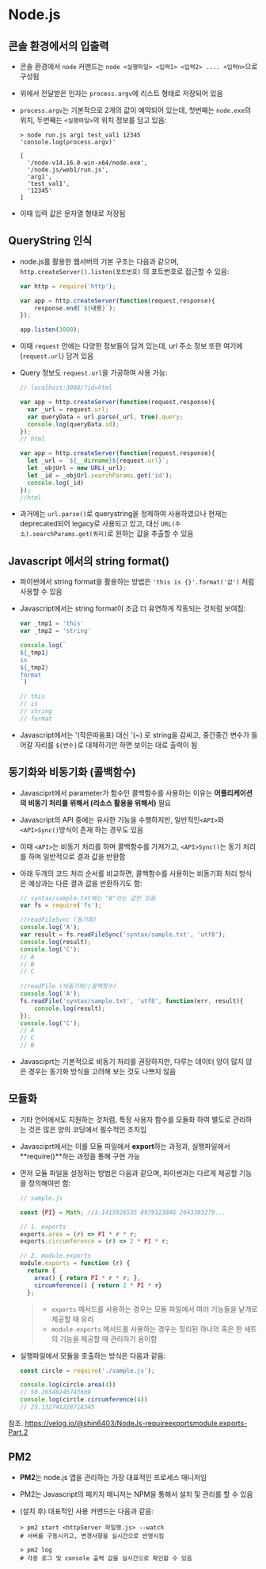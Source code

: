 # Node.js

## 콘솔 환경에서의 입출력

- 콘솔 환경에서 `node` 커맨드는 `node <실행파일> <입력1> <입력2> .... <입력n>`으로 구성됨
- 위에서 전달받은 인자는 `process.argv`에 리스트 형태로 저장되어 있음
- `process.argv`는 기본적으로 2개의 값이 예약되어 있는데, 첫번째는 `node.exe`의 위치, 두번째는 `<실행파일>`의 위치 정보를 담고 있음:
  ```shell
  > node run.js arg1 test_val1 12345
  'console.log(process.argv)'
  
  [
    '/node-v14.16.0-win-x64/node.exe',
    '/node.js/web1/run.js',
    'arg1',
    'test_val1',
    '12345'
  ]
  ```

- 이때 입력 값은 문자열 형태로 저장됨

## QueryString 인식

- node.js를 활용한 웹서버의 기본 구조는 다음과 같으며, `http.createServer().listen(포트번호)` 의 포트번호로 접근할 수 있음:

  ```javascript
  var http = require('http');
  
  var app = http.createServer(function(request,response){
      response.end(`${내용}`);
  });
  
  app.listen(3000);
  ```

- 이때 `request` 안에는 다양한 정보들이 담겨 있는데, url 주소 정보 또한 여기에(`request.url`) 담겨 있음

- Query 정보도 `request.url`을 가공하여 사용 가능:

  ```javascript
  // localhost:3000/?id=html
  
  var app = http.createServer(function(request,response){
    var _url = request.url;
    var queryData = url.parse(_url, true).query;
    console.log(queryData.id);
  });
  // html
  
  var app = http.createServer(function(request,response){
    let _url = `${__dirname}${request.url}`;
    let _objUrl = new URL(_url);
    let _id = _objUrl.searchParams.get('id');
    console.log(_id)
  });
  //html
  ```

- 과거에는 `url.parse()`로 querystring을 정제하여 사용하였으나 현재는 deprecated되어 legacy로 사용되고 있고, 대신 `URL(주소).searchParams.get(쿼리)`로 원하는 값을 추출할 수 있음

## Javascript 에서의 string format()

- 파이썬에서 string format을 활용하는 방법은 `'this is {}'.format('값')` 처럼 사용할 수 있음

- Javascript에서는 string format이 조금 더 유연하게 작동되는 것처럼 보여짐:

  ```javascript
  var _tmp1 = 'this'
  var _tmp2 = 'string'
  
  console.log(`
  ${_tmp1}
  is
  ${_tmp2}
  format
  `)
  
  // this
  // is
  // string
  // format
  ```

- Javascript에서는 '(작은따옴표) 대신 '(~) 로 string을 감싸고, 중간중간 변수가 들어갈 자리를 `${변수}`로 대체하기만 하면 보이는 대로 출력이 됨

## 동기화와 비동기화 (콜백함수)

- Javasciprt에서 parameter가 함수인 콜백함수를 사용하는 이유는 **어플리케이션의 비동기 처리를 위해서 (리소스 활용을 위해서)** 필요

- Javascript의 API 중에는 유사한 기능을 수행하지만, 일반적인`<API>`와 `<API>Sync()`방식이 존재 하는 경우도 있음

- 이때 `<API>`는 비동기 처리를 하며 콜백함수를 가져가고, `<API>Sync()`는 동기 처리를 하며 일반적으로 결과 값을 반환함

- 아래 두개의 코드 처리 순서를 비교하면, 콜백함수를 사용하는 비동기화 처리 방식은 예상과는 다른 결과  값을 반환하기도 함:

  ```javascript
  // syntax/sample.txt에는 "B"라는 값만 있음
  var fs = require('fs');
  
  //readFileSync (동기화)
  console.log('A');
  var result = fs.readFileSync('syntax/sample.txt', 'utf8');
  console.log(result);
  console.log('C');
  // A
  // B
  // C
   
  //readFile (비동기화//콜백함수)
  console.log('A');
  fs.readFile('syntax/sample.txt', 'utf8', function(err, result){
      console.log(result);
  });
  console.log('C');
  // A
  // C
  // B
  ```

- Javasciprt는 기본적으로 비동기 처리를 권장하지만, 다루는 데이터 양이 많지 않은 경우는 동기화 방식을 고려해 보는 것도 나쁘지 않음

## 모듈화

- 기타 언어에서도 지원하는 것처럼, 특정 사용자 함수를 모듈화 하여 별도로 관리하는 것은 많은 양의 코딩에서 필수적인 조치임

- Javasciprt에서는 이를 모듈 파일에서 **export**하는 과정과, 실행파일에서 **require()**하는 과정을 통해 구현 가능

- 먼저 모듈 파일을 설정하는 방법은 다음과 같으며, 파이썬과는 다르게 제공할 기능을 정의해야만 함:

  ```javascript
  // sample.js
  
  const {PI} = Math; //3.1415926535 8979323846 2643383279...
  
  // 1. exports
  exports.area = (r) => PI * r * r;
  exports.circumference = (r) => 2 * PI * r;
  
  // 2. module.exports
  module.exports = function (r) {
    return {
      area() { return PI * r * r; },
      circumference() { return 2 * PI * r}
    };
  ```

  > - `exports` 메서드를 사용하는 경우는 모듈 파일에서 여러 기능들을 낱개로 제공할 때 유리
  > - `module.exports` 메서드를 사용하는 경우는 정리된 하나의 혹은 한 세트의 기능을 제공할 때 관리하기 용이함

- 실행파일에서 모듈을 호출하는 방식은 다음과 같음:

  ```javascript
  const circle = require('./sample.js');
  
  console.log(circle.area(4))
  // 50.26548245743669
  console.log(circle.circumference(4))
  // 25.132741228718345
  ```

참조. https://velog.io/@shin6403/NodeJs-requireexportsmodule.exports-Part.2

## PM2

- **PM2**는 node.js 앱을 관리하는 가장 대표적인 프로세스 매니저임

- PM2는 Javascript의 패키지 매니저는 NPM을 통해서 설치 및 관리를 할 수 있음

- (설치 후) 대표적인 사용 커맨드는 다음과 같음:

  ``` shell
  > pm2 start <httpServer 파일명.js> --watch
  # 서버를 구동시키고, 변경사항을 실시간으로 반영시킴
  
  > pm2 log
  # 각종 로그 및 console 출력 값을 실시간으로 확인할 수 있음
  ```

  

